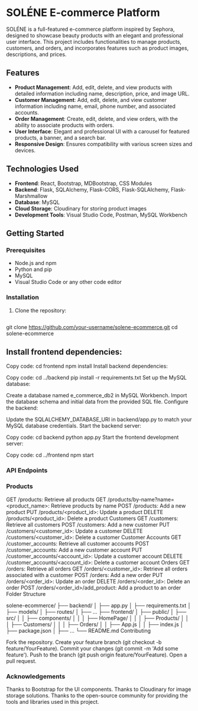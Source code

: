 # SOLÉNE E-commerce Platform

SOLÉNE is a full-featured e-commerce platform inspired by Sephora, designed to showcase beauty products with an elegant and professional user interface. This project includes functionalities to manage products, customers, and orders, and incorporates features such as product images, descriptions, and prices.

## Features

- **Product Management**: Add, edit, delete, and view products with detailed information including name, description, price, and image URL.
- **Customer Management**: Add, edit, delete, and view customer information including name, email, phone number, and associated accounts.
- **Order Management**: Create, edit, delete, and view orders, with the ability to associate products with orders.
- **User Interface**: Elegant and professional UI with a carousel for featured products, a banner, and a search bar.
- **Responsive Design**: Ensures compatibility with various screen sizes and devices.

## Technologies Used

- **Frontend**: React, Bootstrap, MDBootstrap, CSS Modules
- **Backend**: Flask, SQLAlchemy, Flask-CORS, Flask-SQLAlchemy, Flask-Marshmallow
- **Database**: MySQL
- **Cloud Storage**: Cloudinary for storing product images
- **Development Tools**: Visual Studio Code, Postman, MySQL Workbench

## Getting Started

### Prerequisites

- Node.js and npm
- Python and pip
- MySQL
- Visual Studio Code or any other code editor

### Installation

1. Clone the repository:
   ```bash
 git clone https://github.com/your-username/solene-ecommerce.git
   cd solene-ecommerce

## Install frontend dependencies:


Copy code:
cd frontend
npm install
Install backend dependencies:

Copy code:
cd ../backend
pip install -r requirements.txt
Set up the MySQL database:

Create a database named e_commerce_db2 in MySQL Workbench.
Import the database schema and initial data from the provided SQL file.
Configure the backend:

Update the SQLALCHEMY_DATABASE_URI in backend/app.py to match your MySQL database credentials.
Start the backend server:


Copy code:
cd backend
python app.py
Start the frontend development server:


Copy code:
cd ../frontend
npm start

### API Endpoints

### Products
GET /products: Retrieve all products
GET /products/by-name?name=<product_name>: Retrieve products by name
POST /products: Add a new product
PUT /products/<product_id>: Update a product
DELETE /products/<product_id>: Delete a product
Customers
GET /customers: Retrieve all customers
POST /customers: Add a new customer
PUT /customers/<customer_id>: Update a customer
DELETE /customers/<customer_id>: Delete a customer
Customer Accounts
GET /customer_accounts: Retrieve all customer accounts
POST /customer_accounts: Add a new customer account
PUT /customer_accounts/<account_id>: Update a customer account
DELETE /customer_accounts/<account_id>: Delete a customer account
Orders
GET /orders: Retrieve all orders
GET /orders/<customer_id>: Retrieve all orders associated with a customer
POST /orders: Add a new order
PUT /orders/<order_id>: Update an order
DELETE /orders/<order_id>: Delete an order
POST /orders/<order_id>/add_product: Add a product to an order
Folder Structure


solene-ecommerce/
├── backend/
│   ├── app.py
│   ├── requirements.txt
│   ├── models/
│   ├── routes/
│   ├── ...
├── frontend/
│   ├── public/
│   ├── src/
│   │   ├── components/
│   │   │   ├── HomePage/
│   │   │   ├── Products/
│   │   │   ├── Customers/
│   │   │   ├── Orders/
│   │   ├── App.js
│   │   ├── index.js
│   ├── package.json
│   ├── ...
└── README.md
Contributing

Fork the repository.
Create your feature branch (git checkout -b feature/YourFeature).
Commit your changes (git commit -m 'Add some feature').
Push to the branch (git push origin feature/YourFeature).
Open a pull request.


### Acknowledgements

Thanks to Bootstrap for the UI components.
Thanks to Cloudinary for image storage solutions.
Thanks to the open-source community for providing the tools and libraries used in this project.